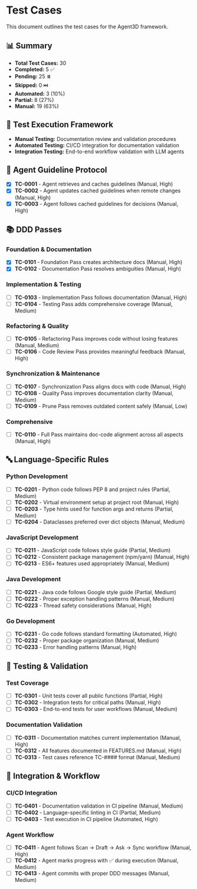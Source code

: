 # Test Cases

This document outlines the test cases for the Agent3D framework.

## 📊 Summary
- **Total Test Cases:** 30
- **Completed:** 5 ✅
- **Pending:** 25 ⏸️
- **Skipped:** 0 ⏭️
- **Automated:** 3 (10%)
- **Partial:** 8 (27%)
- **Manual:** 19 (63%)

## 🔧 Test Execution Framework
- **Manual Testing:** Documentation review and validation procedures
- **Automated Testing:** CI/CD integration for documentation validation
- **Integration Testing:** End-to-end workflow validation with LLM agents

## 🤖 Agent Guideline Protocol
- [x] **TC-0001** - Agent retrieves and caches guidelines (Manual, High)
- [x] **TC-0002** - Agent updates cached guidelines when remote changes (Manual, High)
- [x] **TC-0003** - Agent follows cached guidelines for decisions (Manual, High)

## 📚 DDD Passes

### Foundation & Documentation
- [x] **TC-0101** - Foundation Pass creates architecture docs (Manual, High)
- [x] **TC-0102** - Documentation Pass resolves ambiguities (Manual, High)

### Implementation & Testing
- [ ] **TC-0103** - Implementation Pass follows documentation (Manual, High)
- [ ] **TC-0104** - Testing Pass adds comprehensive coverage (Manual, Medium)

### Refactoring & Quality
- [ ] **TC-0105** - Refactoring Pass improves code without losing features (Manual, Medium)
- [ ] **TC-0106** - Code Review Pass provides meaningful feedback (Manual, High)

### Synchronization & Maintenance
- [ ] **TC-0107** - Synchronization Pass aligns docs with code (Manual, High)
- [ ] **TC-0108** - Quality Pass improves documentation clarity (Manual, Medium)
- [ ] **TC-0109** - Prune Pass removes outdated content safely (Manual, Low)

### Comprehensive
- [ ] **TC-0110** - Full Pass maintains doc-code alignment across all aspects (Manual, High)

## 🔤 Language-Specific Rules

### Python Development
- [ ] **TC-0201** - Python code follows PEP 8 and project rules (Partial, Medium)
- [ ] **TC-0202** - Virtual environment setup at project root (Manual, High)
- [ ] **TC-0203** - Type hints used for function args and returns (Partial, Medium)
- [ ] **TC-0204** - Dataclasses preferred over dict objects (Manual, Medium)

### JavaScript Development
- [ ] **TC-0211** - JavaScript code follows style guide (Partial, Medium)
- [ ] **TC-0212** - Consistent package management (npm/yarn) (Manual, High)
- [ ] **TC-0213** - ES6+ features used appropriately (Manual, Medium)

### Java Development
- [ ] **TC-0221** - Java code follows Google style guide (Partial, Medium)
- [ ] **TC-0222** - Proper exception handling patterns (Manual, Medium)
- [ ] **TC-0223** - Thread safety considerations (Manual, High)

### Go Development
- [ ] **TC-0231** - Go code follows standard formatting (Automated, High)
- [ ] **TC-0232** - Proper package organization (Manual, Medium)
- [ ] **TC-0233** - Error handling patterns (Manual, High)

## 🧪 Testing & Validation

### Test Coverage
- [ ] **TC-0301** - Unit tests cover all public functions (Partial, High)
- [ ] **TC-0302** - Integration tests for critical paths (Manual, High)
- [ ] **TC-0303** - End-to-end tests for user workflows (Manual, Medium)

### Documentation Validation
- [ ] **TC-0311** - Documentation matches current implementation (Manual, High)
- [ ] **TC-0312** - All features documented in FEATURES.md (Manual, High)
- [ ] **TC-0313** - Test cases reference TC-#### format (Manual, Medium)

## 🔄 Integration & Workflow

### CI/CD Integration
- [ ] **TC-0401** - Documentation validation in CI pipeline (Manual, Medium)
- [ ] **TC-0402** - Language-specific linting in CI (Partial, Medium)
- [ ] **TC-0403** - Test execution in CI pipeline (Automated, High)

### Agent Workflow
- [ ] **TC-0411** - Agent follows Scan → Draft → Ask → Sync workflow (Manual, High)
- [ ] **TC-0412** - Agent marks progress with ✅ during execution (Manual, Medium)
- [ ] **TC-0413** - Agent commits with proper DDD messages (Manual, Medium)
